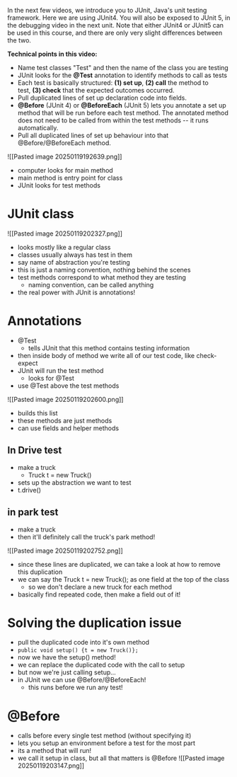 In the next few videos, we introduce you to JUnit, Java's unit testing framework. Here we are using JUnit4. You will also be exposed to JUnit 5, in the debugging video in the next unit. Note that either JUnit4 or JUnit5 can be used in this course, and there are only very slight differences between the two. 

**Technical points in this video:**

- Name test classes "Test" and then the name of the class you are testing
- JUnit looks for the **@Test** annotation to identify methods to call as tests
- Each test is basically structured: **(1) set up**, **(2) call** the method to test, **(3) check** that the expected outcomes occurred.
- Pull duplicated lines of set up declaration code into fields.
- **@Before** (JUnit 4) or **@BeforeEach** (JUnit 5) lets you annotate a set up method that will be run before each test method. The annotated method does not need to be called from within the test methods -- it runs automatically.
- Pull all duplicated lines of set up behaviour into that @Before/@BeforeEach method.


![[Pasted image 20250119192639.png]]
- computer looks for main method
- main method is entry point for class
- JUnit looks for test methods

# JUnit class
![[Pasted image 20250119202327.png]]
- looks mostly like a regular class
- classes usually always has test in them
- say name of abstraction you're testing
- this is just a naming convention, nothing behind the scenes
- test methods correspond to what method they are testing
	- naming convention, can be called anything
- the real power with JUnit is annotations!

# Annotations
- @Test
	- tells JUnit that this method contains testing information
- then inside body of method we write all of our test code, like check-expect
- JUnit will run the test method
	- looks for @Test
- use @Test above the test methods

![[Pasted image 20250119202600.png]]
- builds this list
- these methods are just methods
- can use fields and helper methods

## In Drive test
- make a truck
	- Truck t = new Truck()
- sets up the abstraction we want to test
- t.drive()

## in park test
- make a truck
- then it'll definitely call the truck's park method!

![[Pasted image 20250119202752.png]]
- since these lines are duplicated, we can take a look at how to remove this duplication
- we can say the Truck t = new Truck(); as one field at the top of the class
	- so we don't declare a new truck for each method
- basically find repeated code, then make a field out of it!

# Solving the duplication issue
- pull the duplicated code into it's own method
- `public void setup() {t = new Truck()};`
- now we have the setup() method!
- we can replace the duplicated code with the call to setup
- but now we're just calling setup...
- in JUnit we can use @Before/@BeforeEach!
	- this runs before we run any test!

# @Before
- calls before every single test method (without specifying it)
- lets you setup an environment before a test for the most part
- its a method that will run!
- we call it setup in class, but all that matters is @Before
![[Pasted image 20250119203147.png]]